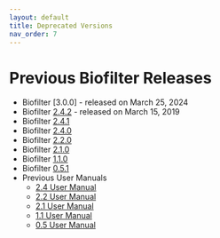 ```yaml
---
layout: default
title: Deprecated Versions
nav_order: 7
---
```


# Previous Biofilter Releases
* Biofilter [3.0.0] - released on March 25, 2024
* Biofilter [2.4.2](https://github.com/RitchieLab/biofilter) - released on March 15, 2019
* Biofilter [2.4.1](https://ritchielab.org/session.php?file=biofilter-2.4.1.tar.gz)
* Biofilter [2.4.0](https://ritchielab.org/session.php?file=biofilter-2.4.0.tar.gz)
* Biofilter [2.2.0](https://github.com/RitchieLab/biofilter/tree/master/tags/2.0.0)
* Biofilter [2.1.0](https://ritchielab.org/session.php?file=biofilter-2.1.0.tar.gz)
* Biofilter [1.1.0](https://github.com/RitchieLab/biofilter/tree/master/tags/1.1.0)
* Biofilter [0.5.1](https://github.com/RitchieLab/biofilter/tree/master/tags/0.5.1)
* Previous User Manuals
    * [2.4 User Manual](https://ritchielab.org/files/RL_software/biofilter-manual-2.4.pdf)
    * [2.2 User Manual](https://ritchielab.org/files/RL_software/biofilter-manual-2.2.pdf)
    * [2.1 User Manual](https://ritchielab.org/files/RL_software/biofilter-manual-2.1.pdf)
    * [1.1 User Manual](https://ritchielab.org/files/RL_software/biofilter-manual-1.1.0.pdf)
    * [0.5 User Manual](https://ritchielab.org/files/RL_software/biofilter-reference.pdf)
